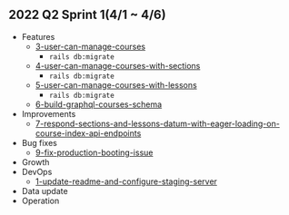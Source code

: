 ## 2022 Q2 Sprint 1(4/1 ~ 4/6)
- Features
  - [3-user-can-manage-courses](https://trello.com/c/NRBBYXNJ)
    - `rails db:migrate`
  - [4-user-can-manage-courses-with-sections](https://trello.com/c/GOKlj5sG)
    - `rails db:migrate`
  - [5-user-can-manage-courses-with-lessons](https://trello.com/c/W2Z7m1At)
    - `rails db:migrate`
  - [6-build-graphql-courses-schema](https://trello.com/c/FnUmdkuD)
- Improvements
  - [7-respond-sections-and-lessons-datum-with-eager-loading-on-course-index-api-endpoints](https://trello.com/c/J2ivwOIJ)
- Bug fixes
  - [9-fix-production-booting-issue](https://trello.com/c/Zp9f1Wzc)
- Growth
- DevOps
  - [1-update-readme-and-configure-staging-server](https://trello.com/c/uAkS0B7R)
- Data update
- Operation
